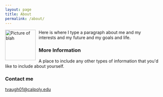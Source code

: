 ```yaml
---
layout: page
title: About
permalink: /about/
---
```

<img src="{{site.baseurl}}/images/TVpic.jpg" alt="Picture of blah" width="100" 
style="float: left; margin-top: 0px; margin-right: 10px" />
Here is where I type a paragraph about me and my interests and my future and my goals and life. 

### More Information

A place to include any other types of information that you'd like to include about yourself.

### Contact me

[tvaugh01@calpoly.edu](tvaugh01@calpoly.edu)
